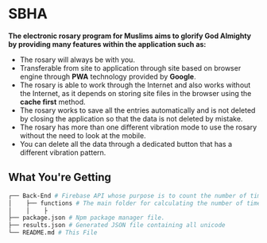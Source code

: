 # SBHA

**The electronic rosary program for Muslims aims to glorify God Almighty by providing many features within the application such as:**
- The rosary will always be with you.
- Transferable from site to application through site based on browser engine through **PWA** technology provided by **Google**.
- The rosary is able to work through the Internet and also works without the Internet, as it depends on storing site files in the browser using the **cache first** method.
- The rosary works to save all the entries automatically and is not deleted by closing the application so that the data is not deleted by mistake.
- The rosary has more than one different vibration mode to use the rosary without the need to look at the mobile.
- You can delete all the data through a dedicated button that has a different vibration pattern.

## What You're Getting

````bash
┌── Back-End # Firebase API whose purpose is to count the number of times the program has been used.
│    ├── functions # The main folder for calculating the number of times the application is used.
│    │    ├
├── package.json # Npm package manager file.
├── results.json # Generated JSON file containing all unicode
└── README.md # This File
````
